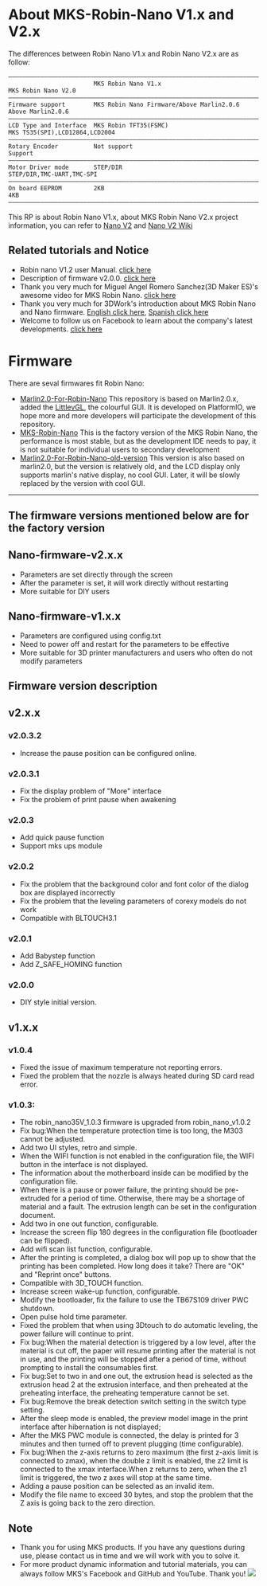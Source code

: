 # About MKS-Robin-Nano V1.x and V2.x
The differences between Robin Nano V1.x and Robin Nano V2.x are as follow:


```
————————————————————————————————————————————————————————————————————————————————————————————————————————
                        MKS Robin Nano V1.x                              MKS Robin Nano V2.0            
————————————————————————————————————————————————————————————————————————————————————————————————————————
Firmware support        MKS Robin Nano Firmware/Above Marlin2.0.6        Above Marlin2.0.6   
————————————————————————————————————————————————————————————————————————————————————————————————————————
LCD Type and Interface  MKS Robin TFT35(FSMC)                            MKS TS35(SPI),LCD12864,LCD2004    
————————————————————————————————————————————————————————————————————————————————————————————————————————
Rotary Encoder          Not support                                      Support  
————————————————————————————————————————————————————————————————————————————————————————————————————————
Motor Driver mode       STEP/DIR                                         STEP/DIR,TMC-UART,TMC-SPI    
————————————————————————————————————————————————————————————————————————————————————————————————————————
On board EEPROM         2KB                                               4KB                          
————————————————————————————————————————————————————————————————————————————————————————————————————————
```
This RP is about Robin Nano V1.x, about MKS Robin Nano V2.x project information, you can refer to [Nano V2](https://github.com/makerbase-mks/MKS-Robin-Nano-V2) and [Nano V2 Wiki](https://github.com/makerbase-mks/MKS-Robin-Nano-V2/wiki)

## Related tutorials and Notice
- Robin nano V1.2 user Manual. [click here](https://github.com/makerbase-mks/MKS-Robin-Nano/wiki/MKS-Robin-Nano-User-Manual)
- Description of firmware v2.0.0. [click here](https://www.youtube.com/watch?v=Nv3Zgs8XUt4)
- Thank you very much for Miguel Angel Romero Sanchez(3D Maker ES)'s awesome video for MKS Robin Nano. [click here](https://www.youtube.com/watch?v=ucmC3b5-Wj4&feature=share&fbclid=IwAR2TWLEQ-a9ndR3HesDfjPQxTEMIGboHutLvQPGv8t6IWoZZtjgn14PVID4)
- Thank you very much for 3DWork's introduction about MKS Robin Nano and Nano firmware. [English click here](https://3dwork.io/en/mks-robin-nano-v1-2-analyzing-the-new-makerbase-32bit-boards/), [Spanish click here](https://3dwork.io/mks-robin-nano-v1-2-analyzing-the-new-makerbase-32bit-boards/?fbclid=IwAR2QDFUOCh8_rZrIKsDni5x6sH0ezoaqEYq9zsHAT5BPOriKch0kDYLzZ0g&tdsourcetag=s_pctim_aiomsg)
- Welcome to follow us on Facebook to learn about the company's latest developments. [click here](https://www.facebook.com/Makerbase.mks/)

# Firmware
There are seval firmwares fit Robin Nano:
- [Marlin2.0-For-Robin-Nano](https://github.com/makerbase-mks/Mks-Robin-Nano-Marlin2.0-Firmware)
This repository is based on Marlin2.0.x, added the [LittlevGL](https://github.com/littlevgl/lvgl), the colourful GUI. It is developed on PlatformIO, we hope more and more developers will participate the development of this repository.
- [MKS-Robin-Nano](https://github.com/makerbase-mks/MKS-Robin-Nano-Firmware)
This is the factory version of the MKS Robin Nano, the performance is most stable, but as the development IDE needs to pay, it is not suitable for individual users to secondary development
- [Marlin2.0-For-Robin-Nano-old-version](https://github.com/makerbase-mks/Mks-Robin-Nano-Marlin2.0-Firmware-old-version.git)
This version is also based on marlin2.0, but the version is relatively old, and the LCD display only supports marlin's native display, no cool GUI. Later, it will be slowly replaced by the version with cool GUI.

---

## The firmware versions mentioned below are for the factory version ##

## Nano-firmware-v2.x.x
- Parameters are set directly through the screen
- After the parameter is set, it will work directly without restarting
- More suitable for DIY users

## Nano-firmware-v1.x.x
- Parameters are configured using config.txt
- Need to power off and restart for the parameters to be effective
- More suitable for 3D printer manufacturers and users who often do not modify parameters

## Firmware version description
## v2.x.x

### v2.0.3.2
- Increase the pause position can be configured online.

### v2.0.3.1
- Fix the display problem of "More" interface
- Fix the problem of print pause when awakening

### v2.0.3
- Add quick pause function
- Support mks ups module

### v2.0.2
- Fix the problem that the background color and font color of the dialog box are displayed incorrectly
- Fix the problem that the leveling parameters of corexy models do not work
- Compatible with BLTOUCH3.1

### v2.0.1
- Add Babystep function
- Add Z_SAFE_HOMING function

### v2.0.0
- DIY style initial version.

## v1.x.x
### v1.0.4
 - Fixed the issue of maximum temperature not reporting errors.
 - Fixed the problem that the nozzle is always heated during SD card read error.

### v1.0.3:
- The robin_nano35V_1.0.3 firmware is upgraded from robin_nano_v1.0.2
- Fix bug:When the temperature protection time is too long, the M303 cannot be adjusted.
- Add two UI styles, retro and simple.
- When the WIFI function is not enabled in the configuration file, the WIFI button in the interface is not displayed.
- The information about the motherboard inside can be modified by the configuration file.
- When there is a pause or power failure, the printing should be pre-extruded for a period of time. Otherwise, there may be a shortage of material and a fault. The extrusion length can be set in the configuration document.
- Add two in one out function, configurable.
- Increase the screen flip 180 degrees in the configuration file (bootloader can be flipped).
- Add wifi scan list function, configurable.
- After the printing is completed, a dialog box will pop up to show that the printing has been completed. How long does it take? There are "OK" and "Reprint once" buttons.
- Compatible with 3D_TOUCH function.
- Increase screen wake-up function, configurable.
- Modify the bootloader, fix the failure to use the TB67S109 driver PWC shutdown.
- Open pulse hold time parameter.
- Fixed the problem that when using 3Dtouch to do automatic leveling, the power failure will continue to print.
- Fix bug:When the material detection is triggered by a low level, after the material is cut off, the paper will resume printing after the material is not in use, and the printing will be stopped after a period of time, without prompting to install the consumables first.
- Fix bug:Set to two in and one out, the extrusion head is selected as the extrusion head 2 at the extrusion interface, and then preheated at the preheating interface, the preheating temperature cannot be set.
- Fix bug:Remove the break detection switch setting in the switch type setting.
- After the sleep mode is enabled, the preview model image in the print interface after hibernation is not displayed;
- After the MKS PWC module is connected, the delay is printed for 3 minutes and then turned off to prevent plugging (time configurable).
- Fix bug:When the z-axis returns to zero maximum (the first z-axis limit is connected to zmax), when the double z limit is enabled, the z2 limit is connected to the xmax interface.When z returns to zero, when the z1 limit is triggered, the two z axes will stop at the same time.
- Adding a pause position can be selected as an invalid item.
- Modify the file name to exceed 30 bytes, and stop the problem that the Z axis is going back to the zero direction.

## Note
- Thank you for using MKS products. If you have any questions during use, please contact us in time and we will work with you to solve it.
- For more product dynamic information and tutorial materials, you can always follow MKS's Facebook and GitHub and YouTube. Thank you!
![](https://github.com/makerbase-mks/MKS-Robin-Nano/blob/master/hardware/Image/MKS_FGA.png)
